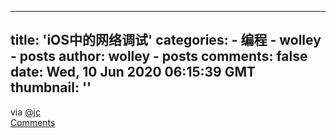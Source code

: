 
---
title: 'iOS中的网络调试'
categories: 
    - 编程
    - wolley - posts
author: wolley - posts
comments: false
date: Wed, 10 Jun 2020 06:15:39 GMT
thumbnail: ''
---

<div>   
via <a href="https://wolley.io/user/jc">@jc</a><br><a href="https://wolley.io/item/5ee07a8b5506f800112f1c79">Comments</a>  
</div>
            